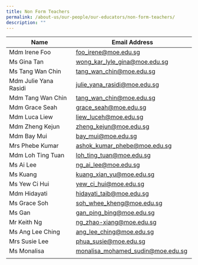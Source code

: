 ```yaml
---
title: Non Form Teachers
permalink: /about-us/our-people/our-educators/non-form-teachers/
description: ""
---
```

| Name |  Email Address |
|---|---|
| Mdm Irene Foo | foo_irene@moe.edu.sg  |  
| Ms Gina Tan | wong_kar_lyle_gina@moe.edu.sg  |  
| Ms Tang Wan Chin | tang_wan_chin@moe.edu.sg  |  
| Mdm Julie Yana Rasidi | julie_yana_rasidi@moe.edu.sg |  
| Mdm Tang Wan Chin | tang_wan_chin@moe.edu.sg  |  
| Mdm Grace Seah | grace_seah@moe.edu.sg  |  
| Mdm Luca Liew  | liew_luceh@moe.edu.sg  |  
| Mdm Zheng Kejun | zheng_kejun@moe.edu.sg  |  
| Mdm Bay Mui | bay_mui@moe.edu.sg  |  
| Mrs Phebe Kumar  | ashok_kumar_phebe@moe.edu.sg |  
| Mdm Loh Ting Tuan | loh_ting_tuan@moe.edu.sg |  
| Ms Ai Lee | ng_ai_lee@moe.edu.sg |  
| Ms Kuang  | kuang_xian_yu@moe.edu.sg  |  
| Ms Yew Ci Hui | yew_ci_hui@moe.edu.sg  |  
| Mdm Hidayati  | hidayati_taib@moe.edu.sg  |  
| Ms Grace Soh | soh_whee_kheng@moe.edu.sg  |  
| Ms Gan | gan_ping_bing@moe.edu.sg  |  
| Mr Keith Ng | ng_zhao-xiang@moe.edu.sg  |  
| Ms Ang Lee Ching | ang_lee_ching@moe.edu.sg  |  
| Mrs Susie Lee  | phua_susie@moe.edu.sg  |  
| Ms Monalisa | monalisa_mohamed_sudin@moe.edu.sg  |  
| | |